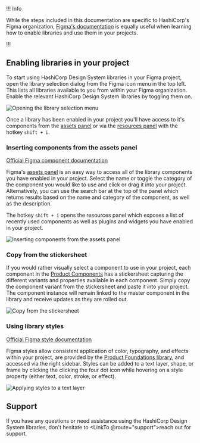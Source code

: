 !!! Info

While the steps included in this documentation are specific to HashiCorp's Figma organization, [Figma's documentation](https://help.figma.com/hc/en-us/articles/360041051154-Guide-to-libraries-in-Figma) is equally useful when learning how to enable libraries and use them in your projects.

!!!

## Enabling libraries in your project

To start using HashiCorp Design System libraries in your Figma project, open the library selection dialog from the Figma icon menu in the top left. This lists all libraries available to you from within your Figma organization. Enable the relevant HashiCorp Design System libraries by toggling them on.

![Opening the library selection menu](/assets/getting-started/designers/enable-libraries.png)

Once a library has been enabled in your project you'll have access to it's components from the [assets panel](https://help.figma.com/hc/en-us/articles/360038663994-Name-and-organize-components#assetspanel) or via the [resources panel](https://help.figma.com/hc/en-us/articles/360039150413-Swap-components-and-instances#quick-insert) with the hotkey `shift + i`.

### Inserting components from the assets panel

[Official Figma component documentation](https://help.figma.com/hc/en-us/articles/360038662654-Guide-to-components-in-Figma)

Figma's [assets panel](https://help.figma.com/hc/en-us/articles/360038663994-Name-and-organize-components#assetspanel) is an easy way to access all of the library components you have enabled in your project. Select the name or toggle the category of the component you would like to use and click or drag it into your project. Alternatively, you can use the search bar at the top of the panel which returns results based on the name and category of the component, as well as the description.

The hotkey `shift + i` opens the resources panel which exposes a list of recently used components as well as plugins and widgets you have enabled in your project.

![Inserting components from the assets panel](/assets/getting-started/designers/assets-resources-panel.png)

### Copy from the stickersheet

If you would rather visually select a component to use in your project, each component in the [Product Components](https://www.figma.com/file/noyY6dUMDYjmySpHcMjhkN/HDS-Product---Components?t=Ooe3pkDap3cGcgAH-1) has a stickersheet capturing the different variants and properties available in each component. Simply copy the component variant from the stickersheet and paste it into your project. The component instance will remain linked to the master component in the library and receive updates as they are rolled out.

![Copy from the stickersheet](/assets/getting-started/designers/copy-from-stickersheet.png)

### Using library styles

[Official Figma style documentation](https://help.figma.com/hc/en-us/articles/360039238753-Styles-in-Figma)

Figma styles allow consistent application of color, typography, and effects within your project, are provided by the [Product Foundations library](https://www.figma.com/file/oQsMzMMnynfPWpMEt91OpH/HDS-Product---Foundations?node-id=2916%3A4&t=5MKbTaM2QzE0F5KA-1), and accessed via the right sidebar. Styles can be added to a text layer, shape, or frame by clicking the clicking the four dot icon while hovering on a style property (either text, color, stroke, or effect).

![Applying styles to a text layer](/assets/getting-started/designers/apply-text-style.png)

## Support

If you have any questions or need assistance using the HashiCorp Design System libraries, don't hesitate to <LinkTo @route="support">reach out for support</LinkTo>.
